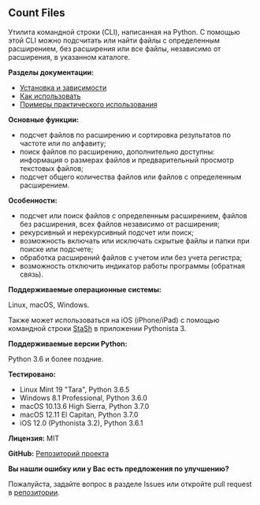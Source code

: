 ## Count Files

Утилита командной строки (CLI), написанная на Python. C помощью этой CLI можно подсчитать или найти файлы с определенным расширением, без расширения или все файлы, независимо от расширения, в указанном каталоге.

**Разделы документации:**

- [Установка и зависимости](https://github.com/victordomingos/Count-files/tree/master/docs/documentation_ru/installation.md)
- [Как использовать](https://github.com/victordomingos/Count-files/tree/master/docs/documentation_ru/howtouse.md)
- [Примеры практического использования](https://github.com/victordomingos/Count-files/tree/master/docs/documentation_ru/examples.md)

**Основные функции:**

- подсчет файлов по расширению и сортировка результатов по частоте или по алфавиту;
- поиск файлов по расширению, дополнительно доступны: информация о размерах файлов и предварительный просмотр текстовых файлов;
- подсчет общего количества файлов или файлов с определенным расширением.

**Особенности:**

- подсчет или поиск файлов с определенным расширением, файлов без расширения, всех файлов независимо от расширения;
- рекурсивный и нерекурсивный подсчет или поиск;
- возможность включать или исключать скрытые файлы и папки при поиске или подсчете;
- обработка расширений файлов с учетом или без учета регистра;
- возможность отключить индикатор работы программы (обратная связь).

**Поддерживаемые операционные системы:**

Linux, macOS, Windows.

Также может использоваться на iOS (iPhone/iPad) 
с помощью командной строки [StaSh](https://github.com/ywangd/stash) в приложении Pythonista 3.

**Поддерживаемые версии Python:**

Python 3.6 и более поздние.

**Тестировано:**

- Linux Mint 19 "Tara", Python 3.6.5
- Windows 8.1 Professional, Python 3.6.0
- macOS 10.13.6 High Sierra, Python 3.7.0
- macOS 12.11 El Capitan, Python 3.7.0
- iOS 12.0 (Pythonista 3.2), Python 3.6.1

**Лицензия:** MIT

**GitHub:** [Репозиторий проекта](https://github.com/victordomingos/Count-files)

**Вы нашли ошибку или у Вас есть предложения по улучшению?**

Пожалуйста, задайте вопрос в разделе Issues или откройте pull request в [репозитории](https://github.com/victordomingos/Count-files).
